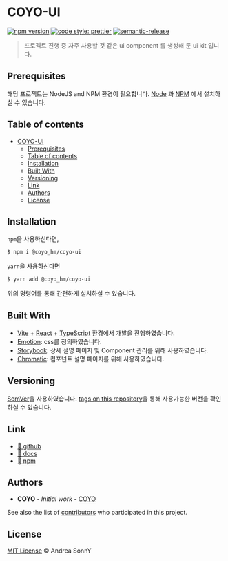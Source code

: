 # COYO-UI

[![npm version](https://img.shields.io/npm/v/%40coyo_hm%2Fcoyo-ui)](https://www.npmjs.com/package/@coyo_hm/coyo-ui)
[![code style: prettier](https://img.shields.io/badge/code_style-prettier-ff69b4.svg)](https://github.com/prettier/prettier)
[![semantic-release](https://img.shields.io/badge/%20%20%F0%9F%93%A6%F0%9F%9A%80-semantic--release-e10079.svg)](https://github.com/semantic-release/semantic-release)



> 프로젝트 진행 중 자주 사용할 것 같은 ui component 를 생성해 둔 ui kit 입니다.


## Prerequisites

해당 프로젝트는 NodeJS and NPM 환경이 필요합니다.
[Node](http://nodejs.org/) 과 [NPM](https://npmjs.org/) 에서 설치하실 수 있습니다.

## Table of contents

- [COYO-UI](#COYO-UI)
    - [Prerequisites](#prerequisites)
    - [Table of contents](#table-of-contents)
    - [Installation](#installation)
    - [Built With](#built-with)
    - [Versioning](#versioning)
    - [Link](#link)
    - [Authors](#authors)
    - [License](#license)

## Installation

`npm`을 사용하신다면,
```sh
$ npm i @coyo_hm/coyo-ui
```

`yarn`을 사용하신다면

```sh
$ yarn add @coyo_hm/coyo-ui
```
위의 명령어를 통해 간편하게 설치하실 수 있습니다. 

## Built With

* [Vite](https://ko.vitejs.dev/guide/) + [React](https://react.dev/) + [TypeScript](https://www.typescriptlang.org/) 환경에서 개발을 진행하였습니다.
* [Emotion](https://emotion.sh/docs/introduction): css를 정의하였습니다.
* [Storybook](https://storybook.js.org/): 상세 설명 페이지 및 Component 관리를 위해 사용하였습니다.
* [Chromatic](https://www.chromatic.com/): 컴포넌트 설명 페이지를 위해 사용하였습니다.

## Versioning

[SemVer](http://semver.org/)을 사용하였습니다.
[tags on this repository](https://github.com/COYO-HM/coyo-ui/tags)을 통해 사용가능한 버전을 확인하실 수 있습니다.

## Link

* [🔗 github](https://github.com/COYO-HM/coyo-ui)
* [🔗 docs](https://main--65ae91d7cdf7712a838d310c.chromatic.com/?path=/docs/configure-your-project--docs)
* [🔗 npm](https://www.npmjs.com/package/@coyo_hm/coyo-ui)

## Authors

* **COYO** - *Initial work* - [COYO](https://github.com/COYO-HM)

See also the list of [contributors](https://github.com/COYO-HM/coyo-ui/contributors) who participated in this project.

## License

[MIT License](https://andreasonny.mit-license.org/2019) © Andrea SonnY
